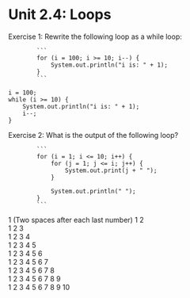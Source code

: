 # Unit 2.4: Loops

Exercise 1: Rewrite the following loop as a while loop:

            ```
            for (i = 100; i >= 10; i--) {
                System.out.println("i is: " + 1);
            }
            ```

```
i = 100;
while (i >= 10) {
    System.out.println("i is: " + 1);
    i--;
}
```

Exercise 2: What is the output of the following loop?

            ```
            for (i = 1; i <= 10; i++) {
                for (j = 1; j <= i; j++) {
                    System.out.print(j + " ");
                }
                
                System.out.println(" ");
            }
            ```

1  (Two spaces after each last number)
1 2  
1 2 3  
1 2 3 4  
1 2 3 4 5  
1 2 3 4 5 6  
1 2 3 4 5 6 7  
1 2 3 4 5 6 7 8  
1 2 3 4 5 6 7 8 9  
1 2 3 4 5 6 7 8 9 10  
